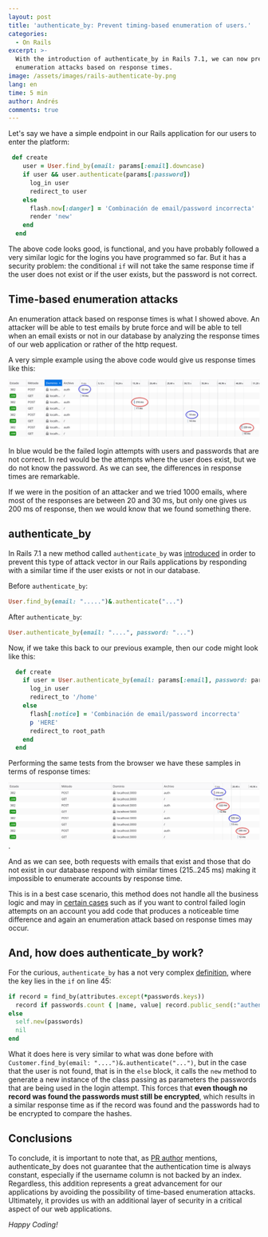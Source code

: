 ```yaml
---
layout: post
title: 'authenticate_by: Prevent timing-based enumeration of users.'
categories:
  - On Rails
excerpt: >-
  With the introduction of authenticate_by in Rails 7.1, we can now prevent
  enumeration attacks based on response times.
image: /assets/images/rails-authenticate-by.png
lang: en
time: 5 min
author: Andrés
comments: true
---
```

Let's say we have a simple endpoint in our Rails application for our users to enter the platform:

```ruby
 def create
    user = User.find_by(email: params[:email].downcase)
    if user && user.authenticate(params[:password])
      log_in user
      redirect_to user
    else
      flash.now[:danger] = 'Combinación de email/password incorrecta'
      render 'new'
    end
  end
```

The above code looks good, is functional, and you have probably followed a very similar logic for the logins you have programmed so far. But it has a security problem: the conditional `if` will not take the same response time if the user does not exist or if the user exists, but the password is not correct.

## Time-based enumeration attacks

An enumeration attack based on response times is what I showed above. An attacker will be able to test emails by brute force and will be able to tell when an email exists or not in our database by analyzing the response times of our web application or rather of the http request.

A very simple example using the above code would give us response times like this:

![Response times without authenticate_by](/assets/images/response-time-simple-test.png)

In blue would be the failed login attempts with users and passwords that are not correct. In red would be the attempts where the user does exist, but we do not know the password. As we can see, the differences in response times are remarkable.

If we were in the position of an attacker and we tried 1000 emails, where most of the responses are between 20 and 30 ms, but only one gives us 200 ms of response, then we would know that we found something there.

## authenticate_by

In Rails 7.1 a new method called `authenticate_by` was [introduced](https://github.com/rails/rails/pull/43765) in order to prevent this type of attack vector in our Rails applications by responding with a similar time if the user exists or not in our database.

Before `authenticate_by`:

```ruby
User.find_by(email: ".....")&.authenticate("...")
```

After `authenticate_by`:

```ruby
User.authenticate_by(email: "....", password: "...")
```

Now, if we take this back to our previous example, then our code might look like this:

```ruby
  def create
    if user = User.authenticate_by(email: params[:email], password: params[:password])
      log_in user
      redirect_to '/home'
    else
      flash[:notice] = 'Combinación de email/password incorrecta'
      p 'HERE'
      redirect_to root_path
    end
  end
```

Performing the same tests from the browser we have these samples in terms of response times:

![Response times implementing authenticate_by](/assets/images/response-time-simple-test-with-authenticate-by.png).

And as we can see, both requests with emails that exist and those that do not exist in our database respond with similar times (215..245 ms) making it impossible to enumerate accounts by response time.

This is in a best case scenario, this method does not handle all the business logic and may in [certain cases](https://github.com/rails/rails/pull/43997#issuecomment-1001064483) such as if you want to control failed login attempts on an account you add code that produces a noticeable time difference and again an enumeration attack based on response times may occur.

## And, how does authenticate_by work?

For the curious, `authenticate_by` has a not very complex [definition](https://github.com/jonathanhefner/rails/blob/9becc41df989bfccff091852d45925d41f0a13d8/activerecord/lib/active_record/secure_password.rb), where the key lies in the `if` on line 45:

```ruby
if record = find_by(attributes.except(*passwords.keys))
  record if passwords.count { |name, value| record.public_send(:"authenticate_#{name}", value) } == passwords.size
else
  self.new(passwords)
  nil
end
```

What it does here is very similar to what was done before with `Customer.find_by(email: "....")&.authenticate("...")`, but in the case that the user is not found, that is in the `else` block, it calls the `new` method to generate a new instance of the class passing as parameters the passwords that are being used in the login attempt. This forces that **even though no record was found the passwords must still be encrypted**, which results in a similar response time as if the record was found and the passwords had to be encrypted to compare the hashes.

## Conclusions

To conclude, it is important to note that, as [PR author](https://github.com/rails/rails/pull/43997#issue-1088633524) mentions, authenticate_by does not guarantee that the authentication time is always constant, especially if the username column is not backed by an index. Regardless, this addition represents a great advancement for our applications by avoiding the possibility of time-based enumeration attacks. Ultimately, it provides us with an additional layer of security in a critical aspect of our web applications.

_Happy Coding!_


